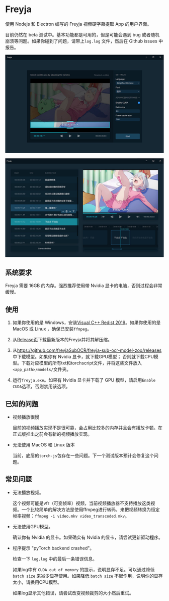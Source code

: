# Freyja

使用 Nodejs 和 Electron 编写的 Freyja 视频硬字幕提取 App 的用户界面。

目前仍然在 beta 测试中。基本功能都是可用的，但是可能会遇到 bug 或者随机崩溃等问题。如果你碰到了问题，请带上```log.log```
文件，然后在 Github issues 中报告。

![Config page screenshot](.img/config.jpg)

![Edit page screenshot](.img/edit.jpg)

## 系统要求

Freyja 需要 16GB 的内存。强烈推荐使用带 Nvidia 显卡的电脑，否则过程会非常缓慢。

## 使用

1. 如果你使用的是 Windows，安装[Visual C++ Redist 2019](https://aka.ms/vs/16/release/vc_redist.x64.exe)。如果你使用的是
   MacOS 或 Linux ，确保已安装```ffmpeg```。

2. 从[Release页](https://github.com/freyjaSubOCR/freyja-sub-ocr-electron/releases)下载最新版本的Freyja并将其解压缩。

3. 从<https://github.com/freyjaSubOCR/freyja-sub-ocr-model-zoo/releases>中下载模型。如果你有 Nvidia 显卡，就下载GPU模型；
   否则就下载CPU模型。下载对应模型的所有txt和torchscript文件，并将这些文件放入```<app_path>/models/```文件夹。

4. 运行```freyja.exe```。如果有 Nvidia 显卡并下载了 GPU 模型，请启用```Enable CUDA```选项，否则禁用该选项。

## 已知的问题

- 视频播放很慢

  目前的视频播放实现不是很可靠，会占用比较多的内存并且会有播放卡顿。在正式版推出之前会有新的视频播放实现。

- 无法使用 MacOS 和 Linux 版本

  当前，底层的```torch-js```包存在一些问题。下一个测试版本预计会修复这个问题。

## 常见问题

- 无法播放视频。

  这个视频可能是vfr（可变帧率）视频，当前视频播放器不支持播放这类视频。一个比较简单的解决方法是使用ffmpeg进行转码，来把视频转换为恒定帧率视频：```ffmpeg -i video.mkv video_transcoded.mkv```。

- 无法使用GPU模型。

  确认你有 Nvidia 的显卡。如果确实有 Nvidia 的显卡，请尝试更新驱动程序。

- 程序提示 "pyTorch backend crashed"。

  检查一下 ```log.log``` 中的最后一条错误信息。
  
  如果log中有 ```CUDA out of memory``` 的提示，说明显存不足。可以通过降低 ```batch size``` 来减少显存使用。如果降低
  ```batch size``` 不起作用，说明你的显存太小，请换用CPU模型。

  如果log显示其他错误，请尝试改变视频裁剪的大小然后重试。
